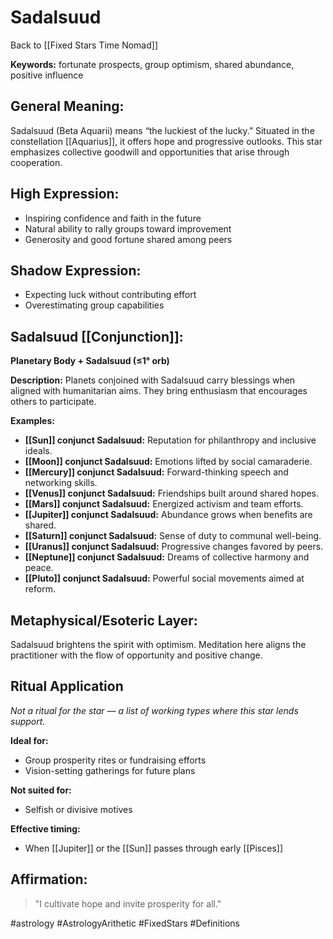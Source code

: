 # Sadalsuud

Back to [[Fixed Stars Time Nomad]]

**Keywords:** fortunate prospects, group optimism, shared abundance, positive influence

## General Meaning:
Sadalsuud (Beta Aquarii) means “the luckiest of the lucky.” Situated in the constellation [[Aquarius]], it offers hope and progressive outlooks. This star emphasizes collective goodwill and opportunities that arise through cooperation.

## High Expression:
- Inspiring confidence and faith in the future
- Natural ability to rally groups toward improvement
- Generosity and good fortune shared among peers

## Shadow Expression:
- Expecting luck without contributing effort
- Overestimating group capabilities

## Sadalsuud [[Conjunction]]:

**Planetary Body + Sadalsuud (≤1° orb)**

**Description:**
Planets conjoined with Sadalsuud carry blessings when aligned with humanitarian aims. They bring enthusiasm that encourages others to participate.

**Examples:**
- **[[Sun]] conjunct Sadalsuud:** Reputation for philanthropy and inclusive ideals.
- **[[Moon]] conjunct Sadalsuud:** Emotions lifted by social camaraderie.
- **[[Mercury]] conjunct Sadalsuud:** Forward-thinking speech and networking skills.
- **[[Venus]] conjunct Sadalsuud:** Friendships built around shared hopes.
- **[[Mars]] conjunct Sadalsuud:** Energized activism and team efforts.
- **[[Jupiter]] conjunct Sadalsuud:** Abundance grows when benefits are shared.
- **[[Saturn]] conjunct Sadalsuud:** Sense of duty to communal well-being.
- **[[Uranus]] conjunct Sadalsuud:** Progressive changes favored by peers.
- **[[Neptune]] conjunct Sadalsuud:** Dreams of collective harmony and peace.
- **[[Pluto]] conjunct Sadalsuud:** Powerful social movements aimed at reform.

## Metaphysical/Esoteric Layer:
Sadalsuud brightens the spirit with optimism. Meditation here aligns the practitioner with the flow of opportunity and positive change.

## Ritual Application
*Not a ritual for the star — a list of working types where this star lends support.*

**Ideal for:**
- Group prosperity rites or fundraising efforts
- Vision-setting gatherings for future plans

**Not suited for:**
- Selfish or divisive motives

**Effective timing:**
- When [[Jupiter]] or the [[Sun]] passes through early [[Pisces]]

## Affirmation:

> "I cultivate hope and invite prosperity for all."

#astrology #AstrologyArithetic #FixedStars #Definitions
